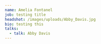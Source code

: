 ```yaml
---
name: Amelia Fontanel
job: testing title
headshot: /images/uploads/Abby_Davis.jpg
bio: testing this
talks:
  - talk: Abby Davis
---
```


